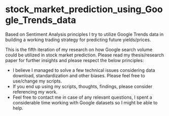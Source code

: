 # stock_market_prediction_using_Google_Trends_data
Based on Sentiment Analysis principles I try to utilize Google Trends data in building a working trading strategy for predicting future yields/prices.


This is the fifth iteration of my research on how Google search volume could be utilized in stock market prediction. 
Please read my thesis/research paper for further insights and please respect the below principles:
- I believe I managed to solve a few technical issues considering data download, standardization and other biases. Please feel free to use/change my scripts.
- If you end up using my scripts, thoughts, findings, please consider referencing my work.
- Feel free to contact me in case of any relevant questions, I spent a considerable time working with Google datasets so I might be able to help.
